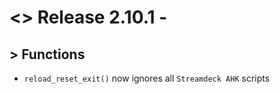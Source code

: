 # <> Release 2.10.1 - 

## > Functions
- `reload_reset_exit()` now ignores all `Streamdeck AHK` scripts
